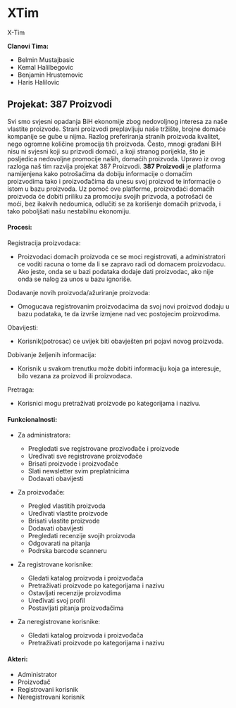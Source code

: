 # XTim

X-Tim

**Clanovi Tima:**

 - Belmin Mustajbasic
 - Kemal Halilbegovic
 - Benjamin Hrustemovic
 - Haris Halilovic

## Projekat: 387 Proizvodi

Svi smo svjesni opadanja BiH ekonomije zbog nedovoljnog interesa za naše vlastite proizvode. Strani proizvodi preplavljuju naše tržište, brojne domaće kompanije se gube u nijma. Razlog preferiranja stranih proizvoda kvalitet, nego ogromne količine promocija tih proizvoda. Često, mnogi građani BiH nisu ni svjesni koji su prizvodi domaći, a koji stranog porijekla, što je posljedica nedovoljne promocije naših, domaćih proizvoda. Upravo iz ovog razloga naš tim razvija projekat 387 Proizvodi. 
**387 Proizvodi** je platforma namijenjena kako potrošaćima da dobiju informacije o domaćim proizvodima tako i proizvođačima da unesu svoj proizvod te informacije o istom u bazu proizvoda. Uz pomoć ove platforme, proizvođaći domaćih proizvoda će dobiti priliku za promociju svojih prizvoda, a potrošaći će moći, bez ikakvih nedoumica, odlučiti se za korišenje domaćih prizvoda, i tako poboljšati našu nestabilnu ekonomiju. 

#### Procesi:
Registracija proizvodaca:
- Proizvodaci domacih proizvoda ce se moci registrovati, a administratori ce voditi racuna o tome da li se zapravo radi od domacem proizvodacu. Ako jeste, onda se u bazi podataka dodaje dati proizvodac, ako nije onda se nalog za unos u bazu ignoriše.

Dodavanje novih proizvoda/ažuriranje proizvoda:
- Omogucava registrovanim proizvodacima da svoj novi proizvod dodaju u bazu podataka, te da izvrše izmjene nad vec postojecim proizvodima.

Obavijesti:
- Korisnik(potrosac) ce uvijek biti obavješten pri pojavi novog proizvoda.

Dobivanje željenih informacija:
- Korisnik u svakom trenutku može dobiti informaciju koja ga interesuje, bilo vezana za proizvod ili proizvodaca.

Pretraga:
- Korisnici mogu pretraživati proizvode po kategorijama i nazivu.

#### Funkcionalnosti:
- Za administratora:
  - Pregledati sve registrovane prozivođače i proizvode
  - Uređivati sve registrovane proizvođače
  - Brisati proizvode i proizvođače
  - Slati newsletter svim preplatnicima
  - Dodavati obavijesti

- Za proizvođače:
  - Pregled vlastitih proizvoda
  - Uređivati vlastite proizvode
  - Brisati vlastite proizvode
  - Dodavati obavijesti
  - Pregledati recenzije svojih proizvoda
  - Odgovarati na pitanja
  - Podrska barcode scanneru

- Za registrovane korisnike:
  - Gledati katalog proizvoda i proizvođača
  - Pretraživati proizvode po kategorijama i nazivu
  - Ostavljati recenzije proizvodima
  - Uređivati svoj profil
  - Postavljati pitanja proizvođačima

- Za neregistrovane korisnike:
  - Gledati katalog proizvoda i proizvođača
  - Pretraživati proizvode po kategorijama i nazivu
  

 #### Akteri:
- Administrator
- Proizvođač
- Registrovani korisnik
- Neregistrovani korisnik
